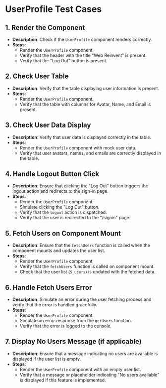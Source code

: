 # UserProfile Test Cases

## 1. Render the Component
- **Description**: Check if the `UserProfile` component renders correctly.
- **Steps**:
  - Render the `UserProfile` component.
  - Verify that the header with the title "Web Reinvent" is present.
  - Verify that the "Log Out" button is present.

## 2. Check User Table
- **Description**: Verify that the table displaying user information is present.
- **Steps**:
  - Render the `UserProfile` component.
  - Verify that the table with columns for Avatar, Name, and Email is present.

## 3. Check User Data Display
- **Description**: Verify that user data is displayed correctly in the table.
- **Steps**:
  - Render the `UserProfile` component with mock user data.
  - Verify that user avatars, names, and emails are correctly displayed in the table.

## 4. Handle Logout Button Click
- **Description**: Ensure that clicking the "Log Out" button triggers the logout action and redirects to the sign-in page.
- **Steps**:
  - Render the `UserProfile` component.
  - Simulate clicking the "Log Out" button.
  - Verify that the `logout` action is dispatched.
  - Verify that the user is redirected to the "/signin" page.

## 5. Fetch Users on Component Mount
- **Description**: Ensure that the `fetchUsers` function is called when the component mounts and updates the user list.
- **Steps**:
  - Render the `UserProfile` component.
  - Verify that the `fetchUsers` function is called on component mount.
  - Check that the user list (`S_users`) is updated with the fetched data.

## 6. Handle Fetch Users Error
- **Description**: Simulate an error during the user fetching process and verify that the error is handled gracefully.
- **Steps**:
  - Render the `UserProfile` component.
  - Simulate an error response from the `getUsers` function.
  - Verify that the error is logged to the console.

## 7. Display No Users Message (if applicable)
- **Description**: Ensure that a message indicating no users are available is displayed if the user list is empty.
- **Steps**:
  - Render the `UserProfile` component with an empty user list.
  - Verify that a message or placeholder indicating "No users available" is displayed if this feature is implemented.

